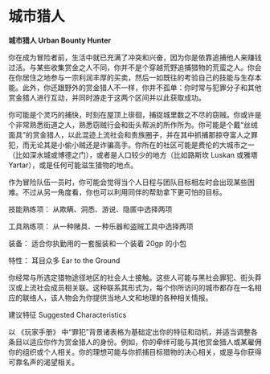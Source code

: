 # 城市猎人

**城市猎人 Urban Bounty Hunter**

你在成为冒险者前，生活中就已充满了冲突和兴奋，因为你是依靠追捕他人来赚钱过活。与某些收集赏金之人不同，你并不是个穿越荒野追捕猎物的荒蛮之人。你会在你居住之地参与一宗利润丰厚的买卖，然后一如既往的考验自己的技能与生存本能。此外，你还跟野外的赏金猎人不一样，你并不孤单：你时常与犯罪分子和其他赏金猎人进行互动，并同时游走于这两个区间并以此获取成功。

你可能是个灵巧的捕快，时刻在屋顶上徘徊，捕捉城里数之不尽的窃贼。你或许是个非常熟悉街道之人，熟悉窃贼行会和街头帮派的所作所为。你可能是个戴“丝绒面具”的赏金猎人，以此混迹上流社会和贵族圈子，并在其中抓捕那掠夺富人之罪犯，而无论其是小偷小贼还是诈骗高手。你所在的社区可能是费伦的大城市之一（比如深水城或博德之门），或者是人口较少的地方（比如路斯坎 Luskan 或雅塔 Yartar），或是任何可能滋生猎物的地点。

作为冒险队伍一员时，你可能会觉得当个人日程与团队目标相左时会出现某些困难。不过从另一角度看，你也可以利用同伴的帮助拿下更可怕的目标。

技能熟练项： 从欺瞒、洞悉、游说、隐匿中选择两项

工具熟练项： 从一种赌具、一种乐器和盗贼工具中选择两项

装备： 适合你执勤用的一套服装和一个装着 20gp 的小包

特性： 耳目众多 Ear to the Ground

你经常与所选定猎物途径地区的社会人士接触。这些人可能与黑社会罪犯、街头莽汉或上流社会成员相关联。这种联系其形式为，每个你所访问的城市都存在一名相应的联络人，该人物会为你提供当地人文和地理的各种相关情报。

建议特征 Suggested Characteristics

以 《玩家手册》 中“罪犯”背景诸表格为基础定出你的特征和动机，并适当调整各条目以适应你作为赏金猎人的身份。例如，你的牵绊可能与其他赏金猎人或某雇佣你的组织或个人相关。你的理想可能与你抓捕目标猎物的决心相关，或是与你获得可靠名声的渴望相关。
